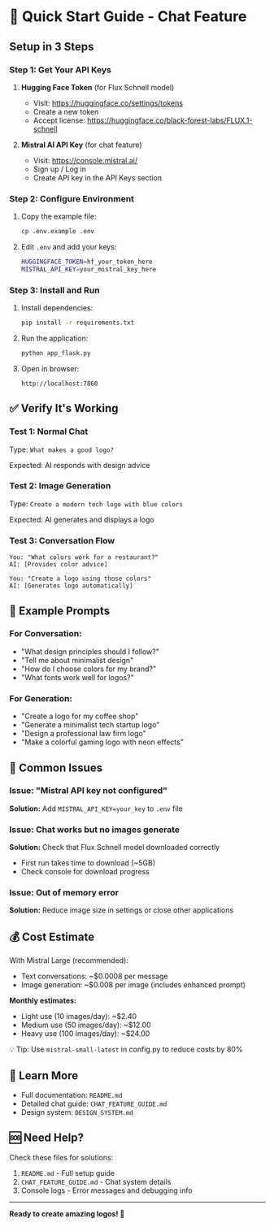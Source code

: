 # 🚀 Quick Start Guide - Chat Feature

## Setup in 3 Steps

### Step 1: Get Your API Keys

1. **Hugging Face Token** (for Flux Schnell model)
   - Visit: https://huggingface.co/settings/tokens
   - Create a new token
   - Accept license: https://huggingface.co/black-forest-labs/FLUX.1-schnell

2. **Mistral AI API Key** (for chat feature)
   - Visit: https://console.mistral.ai/
   - Sign up / Log in
   - Create API key in the API Keys section

### Step 2: Configure Environment

1. Copy the example file:
   ```bash
   cp .env.example .env
   ```

2. Edit `.env` and add your keys:
   ```bash
   HUGGINGFACE_TOKEN=hf_your_token_here
   MISTRAL_API_KEY=your_mistral_key_here
   ```

### Step 3: Install and Run

1. Install dependencies:
   ```bash
   pip install -r requirements.txt
   ```

2. Run the application:
   ```bash
   python app_flask.py
   ```

3. Open in browser:
   ```
   http://localhost:7860
   ```

## ✅ Verify It's Working

### Test 1: Normal Chat
Type: `What makes a good logo?`

Expected: AI responds with design advice

### Test 2: Image Generation
Type: `Create a modern tech logo with blue colors`

Expected: AI generates and displays a logo

### Test 3: Conversation Flow
```
You: "What colors work for a restaurant?"
AI: [Provides color advice]

You: "Create a logo using those colors"
AI: [Generates logo automatically]
```

## 🎯 Example Prompts

### For Conversation:
- "What design principles should I follow?"
- "Tell me about minimalist design"
- "How do I choose colors for my brand?"
- "What fonts work well for logos?"

### For Generation:
- "Create a logo for my coffee shop"
- "Generate a minimalist tech startup logo"
- "Design a professional law firm logo"
- "Make a colorful gaming logo with neon effects"

## 🐛 Common Issues

### Issue: "Mistral API key not configured"
**Solution:** Add `MISTRAL_API_KEY=your_key` to `.env` file

### Issue: Chat works but no images generate
**Solution:** Check that Flux Schnell model downloaded correctly
- First run takes time to download (~5GB)
- Check console for download progress

### Issue: Out of memory error
**Solution:** Reduce image size in settings or close other applications

## 💰 Cost Estimate

With Mistral Large (recommended):
- Text conversations: ~$0.0008 per message
- Image generation: ~$0.008 per image (includes enhanced prompt)

**Monthly estimates:**
- Light use (10 images/day): ~$2.40
- Medium use (50 images/day): ~$12.00
- Heavy use (100 images/day): ~$24.00

💡 Tip: Use `mistral-small-latest` in config.py to reduce costs by 80%

## 📖 Learn More

- Full documentation: `README.md`
- Detailed chat guide: `CHAT_FEATURE_GUIDE.md`
- Design system: `DESIGN_SYSTEM.md`

## 🆘 Need Help?

Check these files for solutions:
1. `README.md` - Full setup guide
2. `CHAT_FEATURE_GUIDE.md` - Chat system details
3. Console logs - Error messages and debugging info

---

**Ready to create amazing logos! 🎨**
